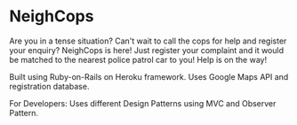 # NeighCops
Are you in a tense situation? Can't wait to call the cops for help and register your enquiry? NeighCops is here! Just register your complaint and it would be matched to the nearest police patrol car to you! Help is on the way! 

Built using Ruby-on-Rails on Heroku framework. Uses Google Maps API and registration database.

For Developers:
Uses different Design Patterns using MVC and Observer Pattern.

